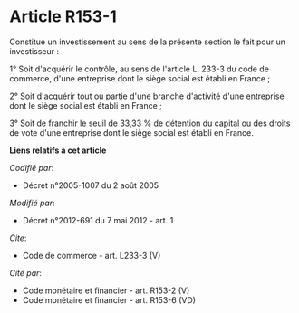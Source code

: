 # Article R153-1

Constitue un investissement au sens de la présente section le fait pour un investisseur : 

1° Soit d'acquérir le contrôle, au sens de l'article L. 233-3 du code de commerce, d'une entreprise dont le siège social est
établi en France ; 

2° Soit d'acquérir tout ou partie d'une branche d'activité d'une entreprise dont le siège social est établi en France ; 

3° Soit de franchir le seuil de 33,33 % de détention du capital ou des droits de vote d'une entreprise dont le siège social
est établi en France.

**Liens relatifs à cet article**

_Codifié par_:

  - Décret n°2005-1007 du 2 août 2005

_Modifié par_:

  - Décret n°2012-691 du 7 mai 2012 - art. 1

_Cite_:

  - Code de commerce - art. L233-3 (V)

_Cité par_:

  - Code monétaire et financier - art. R153-2 (V)
  - Code monétaire et financier - art. R153-6 (VD)
